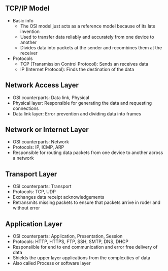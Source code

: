 ## TCP/IP Model
- Basic info
  - The OSI model just acts as a reference model because of its late invention
  - Used to transfer data reliably and accurately from one device to another
  - Divides data into packets at the sender and recombines them at the receiver
- Protocols
  - TCP (Transmission Control Protocol): Sends an receives data
  - IP (Internet Protocol): Finds the destination of the data

## Network Access Layer
- OSI counterparts: Data link, Physical
- Physical layer: Responsible for generating the data and requesting connections
- Data link layer: Error prevention and dividing data into frames

## Network or Internet Layer
- OSI counterparts: Network
- Protocols: IP, ICMP, ARP
- Responsible for routing data packets from one device to another across a network

## Transport Layer
- OSI counterparts: Transport
- Protocols: TCP, UDP
- Exchanges data receipt acknowledgements
- Retransmits missing packets to ensure that packets arrive in roder and without error

## Application Layer
- OSI counterparts: Application, Presentation, Session
- Protocols: HTTP, HTTPS, FTP, SSH, SMTP, DNS, DHCP
- Responsiible for end to end communication and error free delivery of data
- Shields the upper layer applications from the complexities of data
- Also called Process or software layer
